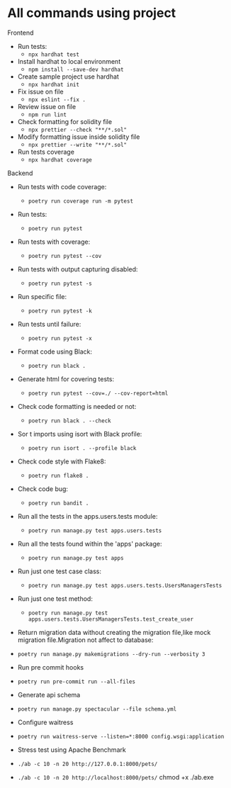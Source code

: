 # All commands using project

Frontend

- Run tests:
  - `npx hardhat test`
- Install hardhat to local environment
  - `npm install --save-dev hardhat`
- Create sample project use hardhat
  - `npx hardhat init`
- Fix issue on file
  - `npx eslint --fix .`
- Review issue on file
  - `npm run lint`
- Check formatting for solidity file
  - `npx prettier --check "**/*.sol"`
- Modify formatting issue inside solidity file
  - `npx prettier --write "**/*.sol"`
- Run tests coverage
  - `npx hardhat coverage`

Backend

- Run tests with code coverage:
  - `poetry run coverage run -m pytest`
- Run tests:
  - `poetry run pytest`
- Run tests with coverage:
  - `poetry run pytest --cov`
- Run tests with output capturing disabled:
  - `poetry run pytest -s`
- Run specific file:
  - `poetry run pytest -k`
- Run tests until failure:
  - `poetry run pytest -x`
- Format code using Black:
  - `poetry run black .`
- Generate html for covering tests:
  - `poetry run pytest --cov=./ --cov-report=html`
- Check code formatting is needed or not:
  - `poetry run black . --check`
- Sor t imports using isort with Black profile:
  - `poetry run isort . --profile black`
- Check code style with Flake8:
  - `poetry run flake8 .`
- Check code bug:
  - `poetry run bandit .`
- Run all the tests in the apps.users.tests module:
  - `poetry run manage.py test apps.users.tests`
- Run all the tests found within the 'apps' package:
  - `poetry run manage.py test apps`
- Run just one test case class:
  - `poetry run manage.py test apps.users.tests.UsersManagersTests`
- Run just one test method:
  - `poetry run manage.py test apps.users.tests.UsersManagersTests.test_create_user`
- Return migration data without creating the migration file,like mock migration file.Migration not affect to database:
- `poetry run manage.py makemigrations --dry-run --verbosity 3`
- Run pre commit hooks
- `poetry run pre-commit run --all-files`
- Generate api schema
- `poetry run manage.py spectacular --file schema.yml`
- Configure waitress
- `poetry run waitress-serve --listen=*:8000 config.wsgi:application`
- Stress test using Apache Benchmark
- `./ab -c 10 -n 20 http://127.0.0.1:8000/pets/`

- `./ab -c 10 -n 20 http://localhost:8000/pets/`
  chmod +x ./ab.exe
